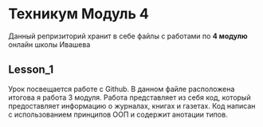 # Техникум Модуль 4 
Данный репризиторий хранит в себе файлы с работами по **4 модулю** онлайн школы Ивашева

## Lesson_1 
Урок посвещается работе с Github. В данном файле расположена итогова я работа 3 модуля. 
Работа представляет из себя код, который предоставляет информацию о журналах, книгах и газетах.
Код написан с использованием принципов ООП и содержит анотации типов.